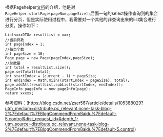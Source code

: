 根据Pagehelper[文档](https://pagehelper.github.io/docs/howtouse/)的介绍，他是对`PageHelper.startPage(pageNum,pageSize);`后面一句的select操作查询到的集合进行分页，但是实际使用过程中，我需要对一个其他的非查询出来的list集合进行分页，操作如下：
```
List<xxxDTO> resultList = xxx;
//当前页数
int pageIndex = 1;
//每页个数
int pageSize = 10;
Page page = new Page(pageIndex,pageSize);
//总数量
int total = resultList.size();
page.setTotal(total);
int startIndex = (current - 1) * pageSize;
int endIndex = Math.miin((startIndex + pageSize), total);
page.addAll(resultList.subList(startIndex, endIndex));
PageInfo pageInfo = new pageInfo(page);
return xxxxx;
```

参考资料：(https://blog.csdn.net/zser567/article/details/105388029?utm_medium=distribute.pc_relevant.none-task-blog-2%7Edefault%7EBlogCommendFromBaidu%7Edefault-5.control&dist_request_id=&depth_1-utm_source=distribute.pc_relevant.none-task-blog-2%7Edefault%7EBlogCommendFromBaidu%7Edefault-5.control)
